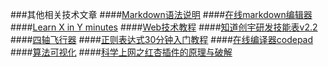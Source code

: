 ###其他相关技术文章
####[Markdown语法说明](http://wowubuntu.com/markdown/index.html)
####[在线markdown编辑器](http://mahua.jser.me/)
####[Learn X in Y minutes](http://learnxinyminutes.com/)
####[Web技术教程](http://www.w3school.com.cn/)
####[知道创宇研发技能表v2.2](http://blog.knownsec.com/Knownsec_RD_Checklist/v2.2.html#)
####[四轴飞行器](http://www.wellmakers.com/category/4axis/)
####[正则表达式30分钟入门教程](http://deerchao.net/tutorials/regex/regex.htm)
####[在线编译器codepad](http://codepad.org/)
####[算法可视化](http://bindog.github.io/%E7%90%86%E8%AE%BA/2014/08/09/visualizing-algorithms/)
####[科学上网之红杏插件的原理与破解](http://bindog.github.io/%E5%B7%A5%E7%A8%8B/2014/07/03/analysis-and-hack-of-hongxin/)
